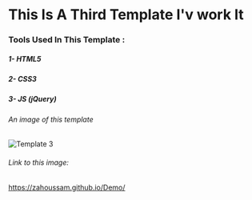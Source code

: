 # This Is A Third Template I'v work It

### Tools Used In This Template :
##### 1- HTML5
##### 2- CSS3
##### 3- JS (jQuery)
###### An image of this template
![Template 3](https://github.com/ZaHoussam/Template_new3/assets/89077423/25f8d8e1-b779-458f-ad49-097bf8df8981)

###### Link to this image:
https://zahoussam.github.io/Demo/

